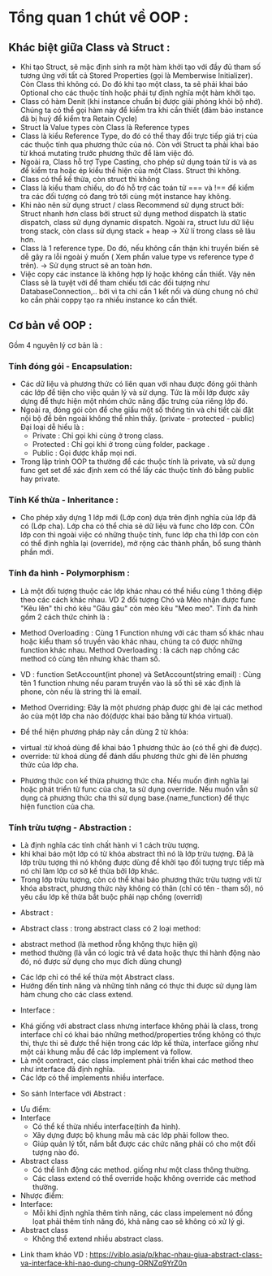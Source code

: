# Tổng quan 1 chút về OOP : 

## Khác biệt giữa Class và Struct : 
- Khi tạo Struct, sẽ mặc định sinh ra một hàm khởi tạo với đầy đủ tham số tương ứng với tất cả Stored Properties (gọi là Memberwise Initializer). Còn Class thì không có. Do đó khi tạo một class, ta sẽ phải khai báo Optional cho các thuộc tính hoặc phải tự định nghĩa một hàm khởi tạo.
- Class có hàm Denit (khi instance chuẩn bị được giải phóng khỏi bộ nhớ). Chúng ta có thể gọi hàm này để kiểm tra khi cần thiết (đảm bảo instance đã bị huỷ để kiểm tra Retain Cycle)
- Struct là Value types còn Class là Reference types 
- Class là kiểu Reference Type, do đó có thể thay đổi trực tiếp giá trị của các thuộc tính qua phương thức của nó. Còn với Struct ta phải khai báo từ khoá mutating trước phương thức để làm việc đó.
- Ngoài ra, Class hỗ trợ Type Casting, cho phép sử dụng toán tử is và as để kiểm tra hoặc ép kiểu thể hiện của một Class. Struct thì không.
- Class có thể kế thừa, còn struct thì không 
- Class là kiểu tham chiếu, do đó hỗ trợ các toán tử === và !== để kiểm tra các đối tượng có đang trỏ tới cùng một instance hay không.
- Khi nào nên sử dụng struct / class
Recommend sử dụng struct bởi:
Struct nhanh hơn class bởi struct sử dụng method dispatch là static dispatch, class sử dụng dynamic dispatch. Ngoài ra, struct lưu dữ liệu trong stack, còn class sử dụng stack + heap -> Xử lí trong class sẽ lâu hơn.
- Class là 1 reference type. Do đó, nếu không cẩn thận khi truyền biến sẽ dễ gây ra lỗi ngoài ý muốn ( Xem phần value type vs reference type ở trên). -> Sử dụng struct sẽ an toàn hơn.
- Việc copy các instance là không hợp lý hoặc không cần thiết. Vậy nên Class sẽ là tuyệt vời để tham chiếu tới các đối tượng như DatabaseConnection,.. bởi vì ta chỉ cần 1 kết nối và dùng chung nó chứ ko cần phải coppy tạo ra nhiều instance ko cần thiết. 

## Cơ bản về OOP : 
Gồm 4 nguyên lý cơ bản là : 
### Tính đóng gói - Encapsulation: 
- Các dữ liệu và phương thức có liên quan với nhau được đóng gói thành các lớp để tiện cho việc quản lý và sử dụng. Tức là mỗi lớp được xây dựng để thực hiện một nhóm chức năng đặc trưng của riêng lớp đó.
- Ngoài ra, đóng gói còn để che giấu một số thông tin và chi tiết cài đặt nội bộ để bên ngoài không thể nhìn thấy. (private - protected - public) Đại loại dễ hiểu là : 
    + Private : Chỉ gọi khi cùng ở trong class. 
    + Protected : Chỉ gọi khi ở trong cùng folder, package . 
    + Public : Gọi được khắp mọi nơi. 
- Trong lập trình OOP ta thường để các thuộc tính là private, và sử dụng func get set để xác định xem có thể lấy các thuộc tính đó bằng public hay private. 

### Tính Kế thừa - Inheritance : 
- Cho phép xây dựng 1 lớp mới (Lớp con) dựa trên định nghĩa của lớp đã có (Lớp cha). Lớp cha có thể chia sẻ dữ liệu và func cho lớp con. CÒn lớp con thì ngoài việc có những thuộc tính, func lớp cha thì lớp con còn có thể định nghĩa lại (override), mở rộng các thành phần, bổ sung thành phần mới.

### Tính đa hình - Polymorphism : 
- Là một đối tượng thuộc các lớp khác nhau có thể hiểu cùng 1 thông điệp theo các cách khác nhau. VD 2 đối tượng Chó và Mèo nhận được func "Kêu lên" thì chó kêu "Gâu gâu" còn mèo kêu "Meo meo". Tính đa hình gồm 2 cách thức chính là : 
* Method Overloading : Cùng 1 Function nhưng với các tham số khác nhau hoặc kiểu tham số truyền vào khác nhau, chúng ta có được những function khác nhau. Method Overloading : là cách nạp chồng các method có cùng tên nhưng khác tham số. 
- VD : function SetAccount(int phone) và SetAccount(string email) : Cùng tên 1 function nhưng nếu param truyền vào là số thì sẽ xác định là phone, còn nếu là string thì là email.

* Method Overriding:  Đây là một phương pháp được ghi đè lại các method ảo của một lớp cha nào đó(được khai báo bằng từ khóa virtual).
- Để thể hiện phương pháp này cần dùng 2 từ khóa:
+ virtual :từ khoá dùng để khai báo 1 phương thức ảo (có thể ghi đè được).
+ override: từ khoá dùng để đánh dấu phương thức ghi đè lên phương thức của lớp cha.
- Phương thức con kế thừa phương thức cha. Nếu muốn định nghĩa lại hoặc phát triển từ func của cha, ta sử dụng override. Nếu muốn vẫn sử dụng cả phương thức cha thì sử dụng base.{name_function} để thực hiện function của cha. 


### Tính trừu tượng - Abstraction : 
- Là định nghĩa các tính chất hành vi 1 cách trừu tượng. 
- khi khai báo một lớp có từ khóa abstract thì nó là lớp trừu tượng. Đã là lớp trừu tượng thì nó không được dùng để khởi tạo đối tượng trực tiếp mà nó chỉ làm lớp cơ sở kế thừa bởi lớp khác.
- Trong lớp trừu tượng, còn có thể khai báo phương thức trừu tượng với từ khóa abstract, phương thức này không có thân (chỉ có tên - tham số), nó yêu cầu lớp kế thừa bắt buộc phải nạp chồng (overrid)

* Abstract : 
- Abstract class : trong abstract class có 2 loại method:
 + abstract method (là method rỗng không thực hiện gì)
 + method thường (là vẫn có logic trả về data hoặc thực thi hành động nào đó, nó được sử dụng cho mục đích dùng chung)
- Các lớp chỉ có thể kế thừa một Abstract class.
- Hướng đến tính năng và những tính năng có thực thi được sử dụng làm hàm chung cho các class extend.

* Interface : 
 - Khá giống với abstract class nhưng interface không phải là class, trong interface chỉ  có khai báo những method/properties trống không có thực thi, thực thi sẽ được thể hiện trong các lớp kế thừa, interface giống như một cái khung mẫu để các lớp implement và follow.
 - Là một contract, các class implement phải triển khai các method theo như interface đã định nghĩa.
 - Các lớp có thể implements nhiều interface.

* So sánh Interface với Abstract :  
- Ưu điểm:
 - Interface
    + Có thể kế thừa nhiều interface(tính đa hình).
    + Xây dựng được bộ khung mẫu mà các lớp phải follow theo.
    + Giúp quản lý tốt, nắm bắt được các chức năng phải có cho một đối tượng nào đó.
 - Abstract class
    + Có thể linh động các method. giống như một class thông thường.
    + Các class extend có thể override hoặc không override các method thường.
- Nhược điểm:
 - Interface:
    + Mỗi khi định nghĩa thêm tính năng, các class impelement nó đồng lọat phải thêm tính năng đó, khả năng cao sẽ không có xử lý gì.
 - Abstract class
    + Không thể extend nhiều abstract class.

* Link tham khảo VD : https://viblo.asia/p/khac-nhau-giua-abstract-class-va-interface-khi-nao-dung-chung-ORNZq9YrZ0n 
